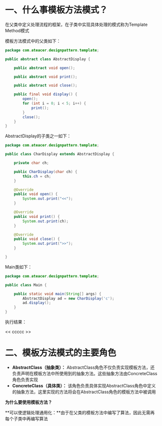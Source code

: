 # 一、什么事模板方法模式？

在父类中定义处理流程的框架，在子类中实现具体处理的模式称为Template Method模式

模板方法模式中的父类如下：

```java
package com.ateacer.designpattern.template;

public abstract class AbstractDisplay {

	public abstract void open();

	public abstract void print();

	public abstract void close();

	public final void display() {
		open();
		for (int i = 0; i < 5; i++) {
			print();
		}
		close();
	}
}
```

AbstractDisplay的子类之一如下：

```java
package com.ateacer.designpattern.template;

public class CharDisplay extends AbstractDisplay {

	private char ch;

	public CharDisplay(char ch) {
		this.ch = ch;
	}

	@Override
	public void open() {
		System.out.print("<<");
	}

	@Override
	public void print() {
		System.out.print(ch);
	}

	@Override
	public void close() {
		System.out.print(">>");
	}

}
```

Main类如下：

```java
package com.ateacer.designpattern.template;

public class Main {

	public static void main(String[] args) {
		AbstractDisplay ad = new CharDisplay('c');
		ad.display();
	}
}
```

执行结果：

<< ccccc >>

# 二、模板方法模式的主要角色

- **AbstractClass（抽象类）：** AbstractClass角色不仅负责实现模板方法，还负责声明在模板方法中所使用到的抽象方法。这些抽象方法由ConcreteClass角色负责实现
- **ConcreteClass（具体类）：** 该角色负责具体实现AbstractClass角色中定义的抽象方法，这里实现的方法将会在AbstractClass角色的模板方法中被调用

**为什么要使用模板方法？**

**可以使逻辑处理通用化：**由于在父类的模板方法中编写了算法，因此无需再每个子类中再编写算法

